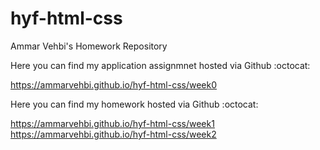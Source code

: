 # hyf-html-css

Ammar Vehbi's Homework Repository


Here you can find my application assignmnet hosted via Github :octocat:

https://ammarvehbi.github.io/hyf-html-css/week0



Here you can find my homework hosted via Github :octocat:

https://ammarvehbi.github.io/hyf-html-css/week1
https://ammarvehbi.github.io/hyf-html-css/week2

